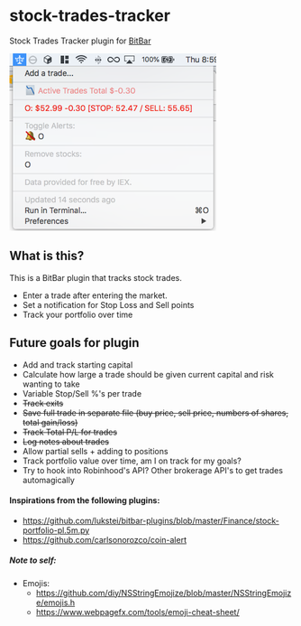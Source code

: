 # stock-trades-tracker
Stock Trades Tracker plugin for [BitBar](https://github.com/matryer/bitbar)

![](screen_shot.png)

## What is this?
This is a BitBar plugin that tracks stock trades.
- Enter a trade after entering the market.
- Set a notification for Stop Loss and Sell points
- Track your portfolio over time


## Future goals for plugin
- Add and track starting capital
- Calculate how large a trade should be given current capital and risk wanting to take
- Variable Stop/Sell %'s per trade
- ~~Track exits~~
- ~~Save full trade in separate file (buy price, sell price, numbers of shares, total gain/loss)~~
- ~~Track Total P/L for trades~~
- ~~Log notes about trades~~
- Allow partial sells + adding to positions
- Track portfolio value over time, am I on track for my goals?
- Try to hook into Robinhood's API? Other brokerage API's to get trades automagically

#### Inspirations from the following plugins:
- https://github.com/lukstei/bitbar-plugins/blob/master/Finance/stock-portfolio-pl.5m.py
- https://github.com/carlsonorozco/coin-alert

##### Note to self:
- Emojis:  
    - https://github.com/diy/NSStringEmojize/blob/master/NSStringEmojize/emojis.h
    - https://www.webpagefx.com/tools/emoji-cheat-sheet/
